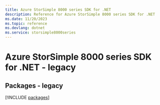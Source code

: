 ```yaml
---
title: Azure StorSimple 8000 series SDK for .NET
description: Reference for Azure StorSimple 8000 series SDK for .NET
ms.date: 11/20/2023
ms.topic: reference
ms.devlang: dotnet
ms.service: storsimple8000series
---
```

# Azure StorSimple 8000 series SDK for .NET - legacy
## Packages - legacy
[!INCLUDE [packages](storsimple-8000-series-index.md)]